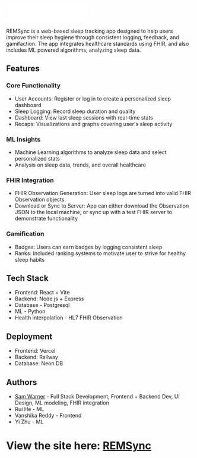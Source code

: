 ![Logo](logo.png)

REMSync is a web-based sleep tracking app designed to help users improve their sleep hygiene through consistent logging, feedback, and gamifaction. The app integrates healthcare standards using FHIR, and also includes ML powered algorithms, analyzing sleep data.

## Features

### Core Functionality
- User Accounts: Register or log in to create a personalized sleep dashboard
- Sleep Logging: Record sleep duration and quality
- Dashboard: View last sleep sessions with real-time stats
- Recaps: Visualizations and graphs covering user's sleep activity

### ML Insights
- Machine Learning algorithms to analyze sleep data and select personalized stats
- Analysis on sleep data, trends, and overall healthcare

### FHIR Integration
- FHIR Observation Generation: User sleep logs are turned into valid FHIR Observation objects
- Download or Sync to Server: App can either download the Observation JSON to the local machine, or sync up with a test FHIR server to demonstrate functionality

### Gamification
- Badges: Users can earn badges by logging consistent sleep 
- Ranks: Included ranking systems to motivate user to strive for healthy sleep habits

## Tech Stack
- Frontend: React + Vite
- Backend: Node.js + Express
- Database - Postgresql
- ML - Python
- Health interpolation - HL7 FHIR Observation

## Deployment 
- Frontend: Vercel
- Backend: Railway
- Database: Neon DB

## Authors

- [Sam Warner](https://github.gatech.edu/swarner37) - Full Stack Development, Frontend + Backend Dev, UI Design, ML modeling, FHIR integration
- Rui He - ML
- Vanshika Reddy - Frontend
- Yi Zhu - ML
# View the site here: [REMSync](https://rem-sync-deploy.vercel.app/)
